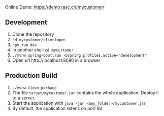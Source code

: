 Online Demo: https://demo.rasc.ch/mycustomer/


## Development
 
1. Clone the repository
2. ```cd mycustomer/clientopen```
3. ```npm run dev```
4. In another shell ```cd mycustomer```
5. ```./mvnw spring-boot:run -Dspring.profiles.active="development"```
6. Open url http://localhost:8080 in a browser


## Production Build
1. ```./mvnw clean package```
2. The file ```target/mycustomer.jar``` contains the whole application. Deploy it to a server.
3. Start the application with ```java -jar <any_folder>/mycustomer.jar```
4. By default, the application listens on port 80
 